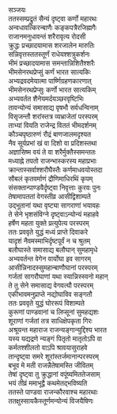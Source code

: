 सञ्जयः  
ततस्सम्प्रद्रुतं सैन्यं दृष्ट्वा कर्णो महारथः  
अन्वधावत्किरन्बाणैः कङ्कपत्रैरजिह्मगैः  
राजानमनुधावन्तं शरैरावृत्य रोदसी  
क्रुद्धः प्रच्छादयामास शरजालेन मारुतिः  
सन्निवृत्तस्ततस्तूर्णं राधेयश्शत्रुकर्शनः  
भीमं प्रच्छादयामास समन्तान्निशितैश्शरैः  
भीमसेनरथप्रेप्सुं कर्णं भारत सात्यकिः  
अभ्यद्रवदमेयात्मा पार्ष्णिग्रहणकारणात्  
भीमसेनरथप्रेप्सुः कर्णो भारत सात्यकिम्  
अभ्यवर्तत शैनेयमर्दयञ्छरवृष्टिभिः  
तावन्योन्यं समासाद्य वृषभौ सर्वधन्विनाम्  
विसृजन्तौ शरांस्तत्र व्यभ्राजेतां परस्परम्  
ताभ्यां वियति राजेन्द्र विततं भीमदर्शनम्  
कौञ्चपृष्ठारुणं रौद्रं बाणजालमदृश्यत  
नैव सूर्यप्रभां खं वा दिशो वा प्रदिशस्तथा  
अज्ञासिष्म वयं ते वा शरैर्मुक्तैस्समन्ततः  
मध्याह्ने तपतो राजन्भास्करस्य महाप्रभाः  
क्रान्तास्सर्वाश्शरौघैस्तैः कर्णमाधवयोस्तदा  
सौबलं कृतवर्माणं द्रौणिमाधिरथिं कृपम्  
संसक्तान्पाण्डवैर्दृष्ट्वा निवृत्ताः कुरवः पुनः  
तेषामापततां वेगस्तीव्र आसीद्विशाम्पते  
उद्भूतानां यथा वृष्ट्या सागराणां भयावहः  
ते सेने भृशसंविग्ने दृष्ट्वाऽन्योन्यं महाहवे  
हर्षेण महता युक्ते प्रत्युपेत्य परस्परम्  
ततः प्रववृते युद्धं मध्यं प्राप्ते दिवाकरे  
यादृशं नैवमस्माभिर्दृष्टपूर्वं न च श्रुतम्  
बलौघास्ते समासाद्य बलौघान् सुमहामृधे  
अभ्यवर्तन्त वेगेन वार्योघा इव सागरम्  
आसीन्निनादस्सुमहान्बाणौघानां परस्परम्  
गर्जतां सागरौघाणां यथा स्यान्निस्स्वनो महान्  
ते तु सेने समासाद्य वेगवत्यौ परस्परम्  
एकीभावमनुप्राप्ते नद्योघाविव सङ्गतौ  
ततः प्रववृते युद्धं घोररूपं विशाम्पते  
कुरूणां पाण्डवानां च लिप्सूनां सुमहद्यशः  
शूराणां गर्जतां तत्र साधिक्षेपकृता गिरः  
अश्रूयन्त महाराज राजन्यङ्गान्युद्दिश्य भारत  
यस्य यद्यद्रणे न्यङ्गं पितृतो मातृतोऽपि वा  
कर्मतश्शीलतो वाऽपि श्रावयासुराहवे  
तान्दृष्ट्वा समरे शूरांस्तर्जमानान्परस्परम्  
बभूव मे मती राजन्नैतेषामस्ति जीवितम्  
तेषां दृष्ट्वा तु क्रुद्धानां वपूंष्यमिततेजसाम्  
भयं तीव्रं ममाभूद्वै कथमेतद्भविष्यति  
ततस्ते पाण्डवा राजन्कौरवाश्च महारथाः  
ततक्षुस्सायकैस्तूर्णमन्योन्यं विजयैषिणः  
